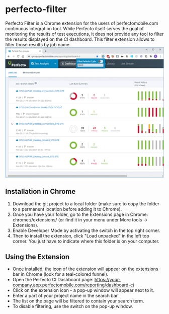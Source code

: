 # perfecto-filter
Perfecto Filter is a Chrome extension for the users of perfectomobile.com continuous integration tool.
While Perfecto itself serves the goal of monitoring the results of test executions, it does not provide any tool to filter the results displayed on the CI dashboard.
This filter extension allows to filter those results by job name.
![alt text](demo.gif)

## Installation in Chrome
1. Download the git project to a local folder (make sure to copy the folder to a permanent location before adding it to Chrome).
2. Once you have your folder, go to the Extensions page in Chrome: chrome://extensions/ (or find it in your menu under More tools -> Extensions).
3. Enable Developer Mode by activating the switch in the top right corner.
4. Then to install the extension, click "Load unpacked" in the left top corner. You just have to indicate where this folder is on your computer.

## Using the Extension
- Once installed, the icon of the extension will appear on the extensions bar in Chrome (look for a teal-colored funnel).
- Open the Perfecto CI Dashboard page: https://your-company.app.perfectomobile.com/reporting/dashboard-ci
- Click on the extension icon - a pop-up window will appear next to it.
- Enter a part of your project name in the search bar.
- The list on the page will be filtered to contain your search term.
- To disable filtering, use the switch on the pop-up window.
